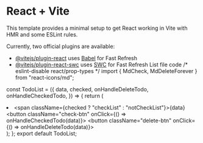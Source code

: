 # React + Vite

This template provides a minimal setup to get React working in Vite with HMR and some ESLint rules.

Currently, two official plugins are available:

- [@vitejs/plugin-react](https://github.com/vitejs/vite-plugin-react/blob/main/packages/plugin-react/README.md) uses [Babel](https://babeljs.io/) for Fast Refresh
- [@vitejs/plugin-react-swc](https://github.com/vitejs/vite-plugin-react-swc) uses [SWC](https://swc.rs/) for Fast Refresh
 List file code
 /* eslint-disable react/prop-types */
import { MdCheck, MdDeleteForever } from "react-icons/md";

 const TodoList = ({
  data,
  checked,
  onHandleDeleteTodo,
  onHandleCheckedTodo,
}) => {
  return (
    <li className="todo-item">
      <span className={checked ? "checkList" : "notCheckList"}>{data}</span>
      <button className="check-btn" onClick={() => onHandleCheckedTodo(data)}>
        <MdCheck />
      </button>
      <button className="delete-btn" onClick={() => onHandleDeleteTodo(data)}>
        <MdDeleteForever />
      </button>
    </li>
  );
};
export default TodoList;
